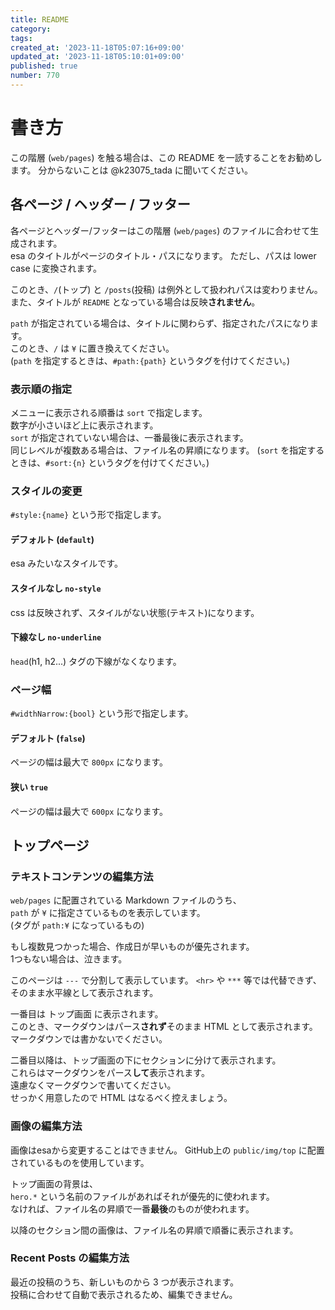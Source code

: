```yaml
---
title: README
category:
tags:
created_at: '2023-11-18T05:07:16+09:00'
updated_at: '2023-11-18T05:10:01+09:00'
published: true
number: 770
---
```


# 書き方

この階層 (`web/pages`) を触る場合は、この README を一読することをお勧めします。
分からないことは @k23075_tada に聞いてください。

## 各ページ / ヘッダー / フッター

各ページとヘッダー/フッターはこの階層 (`web/pages`) のファイルに合わせて生成されます。  
esa のタイトルがページのタイトル・パスになります。
ただし、パスは lower case に変換されます。  

このとき、`/`(トップ) と `/posts`(投稿) は例外として扱われパスは変わりません。  
また、タイトルが `README` となっている場合は反映**されません**。

`path` が指定されている場合は、タイトルに関わらず、指定されたパスになります。  
このとき、`/` は `¥` に置き換えてください。  
(`path` を指定するときは、`#path:{path}` というタグを付けてください。)

### 表示順の指定

メニューに表示される順番は `sort` で指定します。  
数字が小さいほど上に表示されます。  
`sort` が指定されていない場合は、一番最後に表示されます。  
同じレベルが複数ある場合は、ファイル名の昇順になります。
(`sort` を指定するときは、`#sort:{n}` というタグを付けてください。)

### スタイルの変更

`#style:{name}` という形で指定します。

#### デフォルト (`default`)

esa みたいなスタイルです。

#### スタイルなし `no-style`

css は反映されず、スタイルがない状態(テキスト)になります。

#### 下線なし `no-underline`

`head`(h1, h2...) タグの下線がなくなります。

### ページ幅

`#widthNarrow:{bool}` という形で指定します。

#### デフォルト (`false`)

ページの幅は最大で `800px` になります。

#### 狭い `true`

ページの幅は最大で `600px` になります。

## トップページ
### テキストコンテンツの編集方法

`web/pages` に配置されている Markdown ファイルのうち、  
`path` が `¥` に指定さているものを表示しています。  
(タグが `path:¥` になっているもの)

もし複数見つかった場合、作成日が早いものが優先されます。  
1つもない場合は、泣きます。

このページは `---` で分割して表示しています。
`<hr>` や `***` 等では代替できず、そのまま水平線として表示されます。

一番目は トップ画面 に表示されます。  
このとき、マークダウンはパース**されず**そのまま HTML として表示されます。  
マークダウンでは書かないでください。

二番目以降は、トップ画面の下にセクションに分けて表示されます。  
これらはマークダウンをパース**して**表示されます。  
遠慮なくマークダウンで書いてください。  
せっかく用意したので HTML はなるべく控えましょう。

### 画像の編集方法

画像はesaから変更することはできません。
GitHub上の `public/img/top` に配置されているものを使用しています。

トップ画面の背景は、  
`hero.*` という名前のファイルがあればそれが優先的に使われます。  
なければ、ファイル名の昇順で一番**最後**のものが使われます。

以降のセクション間の画像は、ファイル名の昇順で順番に表示されます。

### Recent Posts の編集方法

最近の投稿のうち、新しいものから 3 つが表示されます。  
投稿に合わせて自動で表示されるため、編集できません。

